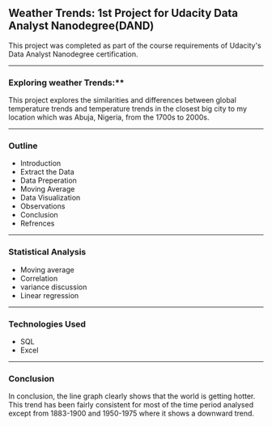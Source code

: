 ## **Weather Trends: 1st Project for Udacity Data Analyst Nanodegree(DAND)**
This project was completed as part of the course requirements of Udacity's Data Analyst Nanodegree certification.
***
### Exploring weather Trends:** 
This project explores the similarities and differences between global temperature trends  and temperature trends in the closest big city to my location which was Abuja, Nigeria, from the 1700s to 2000s. 
***
### Outline
* Introduction
* Extract the Data
* Data Preperation
* Moving Average
* Data Visualization
* Observations
* Conclusion
* Refrences

***
### Statistical Analysis
* Moving average
* Correlation
* variance discussion
* Linear regression
***
### Technologies Used
* SQL
* Excel
***
### Conclusion
In conclusion, the line graph clearly shows that the world is getting hotter. This trend has been fairly consistent for most of the time period analysed except from 1883-1900 and 1950-1975 where it shows a downward trend. 
